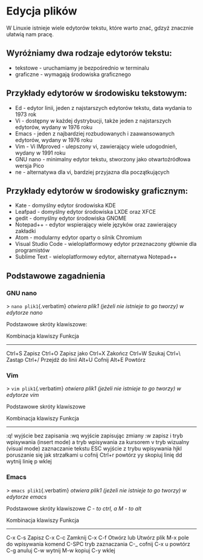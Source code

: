 # Edycja plików

W Linuxie istnieje wiele edytorów tekstu, które warto znać, gdzyż
znacznie ułatwią nam pracę.

## Wyróżniamy dwa rodzaje edytorów tekstu:

-   tekstowe - uruchamiamy je bezpośrednio w terminalu
-   graficzne - wymagają środowiska graficznego

## Przykłady edytorów w środowisku tekstowym:

-   Ed - edytor linii, jeden z najstarszych edytorów tekstu, data
    wydania to 1973 rok
-   Vi - dostępny w każdej dystrybucji, także jeden z najstarszych
    edytorów, wydany w 1976 roku
-   Emacs - jeden z najbardziej rozbudowanych i zaawansowanych edytorów,
    wydany w 1976 roku
-   Vim - Vi IMproved - ulepszony vi, zawierający wiele udogodnień,
    wydany w 1991 roku
-   GNU nano - minimalny edytor tekstu, stworzony jako otwartoźródłowa
    wersja Pico
-   ne - alternatywa dla vi, bardziej przyjazna dla początkujących

## Przykłady edytorów w środowisky graficznym:

-   Kate - domyślny edytor środowiska KDE
-   Leafpad - domyślny edytor środowiska LXDE oraz XFCE
-   gedit - domyślny edytor środowiska GNOME
-   Notepad++ - edytor wspierający wiele języków oraz zawierający
    zakładki
-   Atom - modularny edytor oparty o silnik Chromium
-   Visual Studio Code - wieloplatformowy edytor przeznaczony głównie
    dla programistów
-   Sublime Text - wieloplatformowy edytor, alternatywa Notepad++

## Podstawowe zagadnienia

### GNU nano

\> `nano plik1`{.verbatim} *otwiera plik1 (jeżeli nie istnieje to go
tworzy) w edytorze nano*

Podstawowe skróty klawiszowe:

  Kombinacja klawiszy   Funkcja
  --------------------- ------------------
  Ctrl+S                Zapisz
  Ctrl+O                Zapisz jako
  Ctrl+X                Zakończ
  Ctrl+W                Szukaj
  Ctrl+\\               Zastąp
  Ctrl+/                Przejdź do linii
  Alt+U                 Cofnij
  Alt+E                 Powtórz

### Vim

\> `vim plik1`{.verbatim} *otwiera plik1 (jeżeli nie istnieje to go
tworzy) w edytorze vim*

Podstawowe skróty klawiszowe

  Kombinacja klawiszy   Funkcja
  --------------------- ------------------------------------------------
  :q!                   wyjście bez zapisania
  :wq                   wyjście zapisując zmiany
  :w                    zapisz
  i                     tryb wpisywania (insert mode)
  a                     tryb wpisywania za kursorem
  v                     tryb wizualny (visual mode) zaznaczanie tekstu
  ESC                   wyjście z trybu wpisywania
  hjkl                  poruszanie się jak strzałkami
  u                     cofnij
  Ctrl+r                powtórz
  yy                    skopiuj linię
  dd                    wytnij linię
  p                     wklej

### Emacs

\> `emacs plik1`{.verbatim} *otwiera plik1 (jeżeli nie istnieje to go
tworzy) w edytorze emacs*

Podstawowe skróty klawiszowe *C - to ctrl, a M - to alt*

  Kombinacja klawiszy   Funkcja
  --------------------- ---------------------------
  C-x C-s               Zapisz
  C-x C-c               Zamknij
  C-x C-f               Otwórz lub Utwórz plik
  M-x                   pole do wpisywania komend
  C-SPC                 tryb zaznaczania
  C-\_                  cofnij
  C-x u                 powtórz
  C-g                   anuluj
  C-w                   wytnij
  M-w                   kopiuj
  C-y                   wklej
